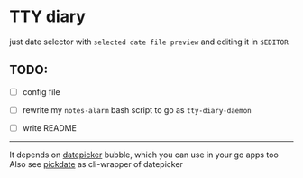 # TTY diary

just date selector with `selected date file preview` and editing it in `$EDITOR`


## TODO:
- [ ] config file
- [ ] rewrite my `notes-alarm` bash script to go as `tty-diary-daemon`
- [ ] write README


---

It depends on [datepicker](https://github.com/maraloon/datepicker) bubble, which you can use in your go apps too
Also see [pickdate](https://github.com/maraloon/pickdate) as cli-wrapper of datepicker
